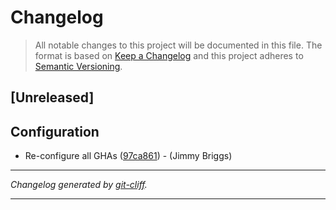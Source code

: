 # Changelog

> All notable changes to this project will be documented in this file. The format is based on
[Keep a Changelog](http://keepachangelog.com/) and this project adheres to
[Semantic Versioning](http://semver.org/).

## [Unreleased]

## Configuration

- Re-configure all GHAs ([97ca861](https://github.com/jimbrig/buildr/commit/97ca861de6a1c7ddb0007d94dc1950306bb3df4b))  - (Jimmy Briggs)

***
*Changelog generated by [git-cliff](https://github.com/orhun/git-cliff).*
***
